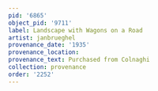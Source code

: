 ```yaml
---
pid: '6865'
object_pid: '9711'
label: Landscape with Wagons on a Road
artist: janbrueghel
provenance_date: '1935'
provenance_location:
provenance_text: Purchased from Colnaghi
collection: provenance
order: '2252'
---
```

